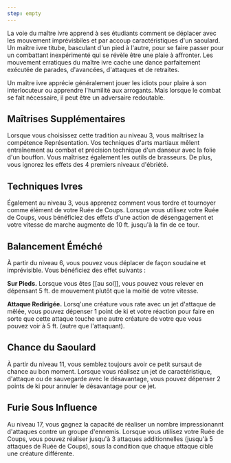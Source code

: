 ```yaml
---
step: empty
---
```

La voie du maître ivre apprend à ses étudiants comment se déplacer avec les mouvement imprévisbiles et par accoup caractéristiques d'un saoulard. Un maître ivre titube, basculant d'un pied à l'autre, pour se faire passer pour un combattant inexpérimenté qui se révèle être une plaie à affronter. Les mouvement erratiques du maître ivre cache une dance parfaitement exécutée de parades, d'avancées, d'attaques et de retraites.

Un maître ivre apprécie généralement jouer les idiots pour plaire à son interlocuteur ou apprendre l'humilité aux arrogants. Mais lorsque le combat se fait nécessaire, il peut être un adversaire redoutable.

## Maîtrises Supplémentaires

Lorsque vous choisissez cette tradition au niveau 3, vous maîtrisez la compétence Représentation. Vos techniques d'arts martiaux mêlent entraînement au combat et précision technique d'un danseur avec la folie d'un bouffon. Vous maîtrisez également les outils de brasseurs. De plus, vous ignorez les effets des 4 premiers niveaux d'ébriété.

## Techniques Ivres

Également au niveau 3, vous apprenez comment vous tordre et tournoyer comme élément de votre Ruée de Coups. Lorsque vous utilisez votre Ruée de Coups, vous bénéficiez des effets d'une action de désengagement et votre vitesse de marche augmente de 10 ft. jusqu'à la fin de ce tour.

## Balancement Éméché

À partir du niveau 6, vous pouvez vous déplacer de façon soudaine et imprévisible. Vous bénéficiez des effet suivants : 

**Sur Pieds.** Lorsque vous êtes [[au sol]], vous pouvez vous relever en dépensant 5 ft. de mouvement plutôt que la moitié de votre vitesse.

**Attaque Redirigée.** Lorsq'une créature vous rate avec un jet d'attaque de mêlée, vous pouvez dépenser 1 point de ki et votre réaction pour faire en sorte que cette attaque touche une autre créature de votre que vous pouvez voir à 5 ft. (autre que l'attaquant).

## Chance du Saoulard

À partir du niveau 11, vous semblez toujours avoir ce petit sursaut de chance au bon moment. Lorsque vous réalisez un jet de caractéristique, d'attaque ou de sauvegarde avec le désavantage, vous pouvez dépenser 2 points de ki pour annuler le désavantage pour ce jet.

## Furie Sous Influence

Au niveau 17, vous gagnez la capacité de réaliser un nombre impressionannt d'attaques contre un groupe d'ennemis. Lorsque vous utilisez votre Ruée de Coups, vous pouvez réaliser jusqu'à 3 attaques additionnelles (jusqu'à 5 attaques de Ruée de Coups), sous la condition que chaque attaque cible une créature différente.
